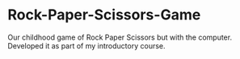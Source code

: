 # Rock-Paper-Scissors-Game
Our childhood game of Rock Paper Scissors but with the computer. Developed it as part of my introductory course.
